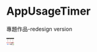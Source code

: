 # AppUsageTimer
專題作品-redesign version


  <img src="https://raw.githubusercontent.com/Derrick567/AppUsageTimer/master/images/img1.jpg" width="20px" height="20px">
